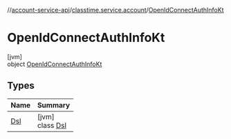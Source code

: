 //[account-service-api](../../../index.md)/[classtime.service.account](../index.md)/[OpenIdConnectAuthInfoKt](index.md)

# OpenIdConnectAuthInfoKt

[jvm]\
object [OpenIdConnectAuthInfoKt](index.md)

## Types

| Name | Summary |
|---|---|
| [Dsl](-dsl/index.md) | [jvm]<br>class [Dsl](-dsl/index.md) |

